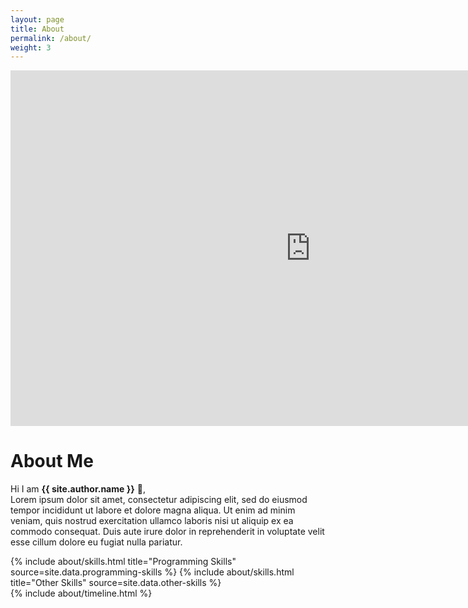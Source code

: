 ```yaml
---
layout: page
title: About
permalink: /about/
weight: 3
---
```


<iframe src="https://docs.google.com/presentation/d/e/2PACX-1vRT7B4RgxazjT5sh-Rcu-OtAfwtF52Zl-v2-GhfjUceOZmiIupzMaYVHMX8Nmy4OzGjGD8RVedSFTzJ/embed?start=false&loop=false&delayms=3000" frameborder="0" width="960" height="569" allowfullscreen="true" mozallowfullscreen="true" webkitallowfullscreen="true"></iframe>

# **About Me**

Hi I am **{{ site.author.name }}** :wave:,<br>
Lorem ipsum dolor sit amet, consectetur adipiscing elit, sed do eiusmod tempor incididunt ut labore et dolore magna aliqua. Ut enim ad minim veniam, quis nostrud exercitation ullamco laboris nisi ut aliquip ex ea commodo consequat. Duis aute irure dolor in reprehenderit in voluptate velit esse cillum dolore eu fugiat nulla pariatur.

<div class="row">
{% include about/skills.html title="Programming Skills" source=site.data.programming-skills %}
{% include about/skills.html title="Other Skills" source=site.data.other-skills %}
</div>

<div class="row">
{% include about/timeline.html %}
</div>